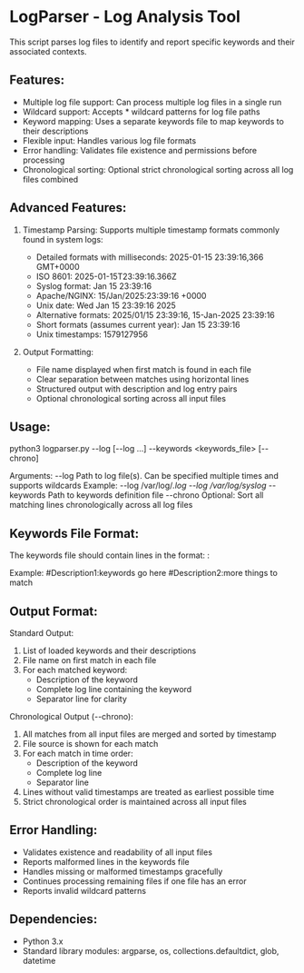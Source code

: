 LogParser - Log Analysis Tool
===================================

This script parses log files to identify and report specific keywords and their associated
contexts.

Features:
---------
- Multiple log file support: Can process multiple log files in a single run
- Wildcard support: Accepts * wildcard patterns for log file paths
- Keyword mapping: Uses a separate keywords file to map keywords to their descriptions
- Flexible input: Handles various log file formats
- Error handling: Validates file existence and permissions before processing
- Chronological sorting: Optional strict chronological sorting across all log files combined


Advanced Features:
----------------
1. Timestamp Parsing:
   Supports multiple timestamp formats commonly found in system logs:
   - Detailed formats with milliseconds: 2025-01-15 23:39:16,366 GMT+0000
   - ISO 8601: 2025-01-15T23:39:16.366Z
   - Syslog format: Jan 15 23:39:16
   - Apache/NGINX: 15/Jan/2025:23:39:16 +0000
   - Unix date: Wed Jan 15 23:39:16 2025
   - Alternative formats: 2025/01/15 23:39:16, 15-Jan-2025 23:39:16
   - Short formats (assumes current year): Jan 15 23:39:16
   - Unix timestamps: 1579127956

2. Output Formatting:
   - File name displayed when first match is found in each file
   - Clear separation between matches using horizontal lines
   - Structured output with description and log entry pairs
   - Optional chronological sorting across all input files

Usage:
------
python3 logparser.py --log <logfile1> [--log <logfile2> ...] --keywords <keywords_file> [--chrono]

Arguments:
  --log        Path to log file(s). Can be specified multiple times and supports wildcards
               Example: --log /var/log/*.log --log /var/log/syslog*
  --keywords   Path to keywords definition file
  --chrono     Optional: Sort all matching lines chronologically across all log files

Keywords File Format:
-------------------
The keywords file should contain lines in the format:
<description>:<keyword>

Example:
#Description1:keywords go here
#Description2:more things to match

Output Format:
-------------
Standard Output:
1. List of loaded keywords and their descriptions
2. File name on first match in each file
3. For each matched keyword:
   - Description of the keyword
   - Complete log line containing the keyword
   - Separator line for clarity

Chronological Output (--chrono):
1. All matches from all input files are merged and sorted by timestamp
2. File source is shown for each match
3. For each match in time order:
   - Description of the keyword
   - Complete log line
   - Separator line
4. Lines without valid timestamps are treated as earliest possible time
5. Strict chronological order is maintained across all input files

Error Handling:
--------------
- Validates existence and readability of all input files
- Reports malformed lines in the keywords file
- Handles missing or malformed timestamps gracefully
- Continues processing remaining files if one file has an error
- Reports invalid wildcard patterns

Dependencies:
------------
- Python 3.x
- Standard library modules: argparse, os, collections.defaultdict, glob, datetime
